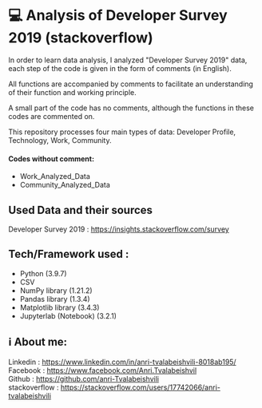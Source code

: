 # 💻 Analysis of Developer Survey 2019 (stackoverflow)

In order to learn data analysis, I analyzed "Developer Survey 2019" data, each step of the code is given in the form of comments (in English). <br>

All functions are accompanied by comments to facilitate an understanding of their function and working principle. <br>

A small part of the code has no comments, although the functions in these codes are commented on.  <br>

This repository processes four main types of data: Developer Profile, Technology, Work, Community.  <br>


#### Codes without comment: 
* Work_Analyzed_Data
* Community_Analyzed_Data




## Used Data and their sources

Developer Survey 2019 : https://insights.stackoverflow.com/survey
 

## Tech/Framework used : 

* Python (3.9.7)
* CSV
* NumPy library (1.21.2)
* Pandas library  (1.3.4)
* Matplotlib library (3.4.3)
* Jupyterlab (Notebook) (3.2.1)
 
 
## ℹ️ About me:

 Linkedin : https://www.linkedin.com/in/anri-tvalabeishvili-8018ab195/    <br/>
 Facebook : https://www.facebook.com/Anri.Tvalabeishvil   <br/>
 Github : https://github.com/anri-Tvalabeishvili    <br/>
 stackoverflow : https://stackoverflow.com/users/17742066/anri-tvalabeishvili   <br/>
  

